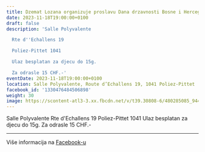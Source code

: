 ```yaml
---
title: Dzemat Lozana organizuje proslavu Dana drzavnosti Bosne i Hercegovine
date: 2023-11-18T19:00:00+0100
draft: false
description: 'Salle Polyvalente

  Rte d''Echallens 19

  Poliez-Pittet 1041

  Ulaz besplatan za djecu do 15g.

  Za odrasle 15 CHF.-'
eventDate: 2023-11-18T19:00:00+0100
location: Salle Polyvalente, Route d’Echallens 19, 1041 Poliez-Pittet
facebook_id: '1330476484506898'
weight: 30
image: https://scontent-atl3-3.xx.fbcdn.net/v/t39.30808-6/480285085_944333661160567_3277375841641556820_n.jpg?_nc_cat=107&ccb=1-7&_nc_sid=9e60e4&_nc_ohc=bB0WP_-kDhMQ7kNvwGKsbeC&_nc_oc=AdnGo5EOCcsiD2RtUXR_7l9KdmM1zQNtjTpSxaz8dsjCFgtvqOGI-H7m4QUMCxuZTo4&_nc_zt=23&_nc_ht=scontent-atl3-3.xx&edm=ABTKTjYEAAAA&_nc_gid=lnnG8UsCFLX2Go82YIKAcw&oh=00_AfP9SMqymycU4Mh7_lajdfg7eGjDwFZAT4zn5RzOecxNnA&oe=685D2E9F
---
```


Salle Polyvalente
Rte d'Echallens 19
Poliez-Pittet 1041
Ulaz besplatan za djecu do 15g.
Za odrasle 15 CHF.-

---

Više informacija na [Facebook-u](https://facebook.com/events/1330476484506898)